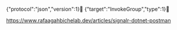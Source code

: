 {"protocol":"json","version":1}
{"target":"InvokeGroup","type":1}


https://www.rafaagahbichelab.dev/articles/signalr-dotnet-postman